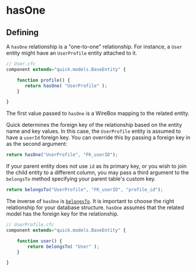 # hasOne

## Defining

A `hasOne` relationship is a "one-to-one" relationship. For instance, a `User`
entity might have an `UserProfile` entity attached to it.

```javascript
// User.cfc
component extends="quick.models.BaseEntity" {

    function profile() {
       return hasOne( "UserProfile" );
    }

}
```

The first value passed to `hasOne` is a WireBox mapping to the related entity.

Quick determines the foreign key of the relationship based on the entity name
and key values. In this case, the `UserProfile` entity is assumed to have a
`userId` foreign key. You can override this by passing a foreign key in as the
second argument:

```javascript
return hasOne("UserProfile", "FK_userID");
```

If your parent entity does not use `id` as its primary key, or you wish to join the
child entity to a different column, you may pass a third argument to the
`belongsTo` method specifying your parent table's custom key.

```javascript
return belongsTo("UserProfile", "FK_userID", "profile_id");
```

The inverse of `hasOne` is [`belongsTo`](belongsto.md). It is important to
choose the right relationship for your database structure. `hasOne` assumes that
the related model has the foreign key for the relationship.


```javascript
// UserProfile.cfc
component extends="quick.models.BaseEntity" {

    function user() {
        return belongsTo( "User" );
    }

}
```
